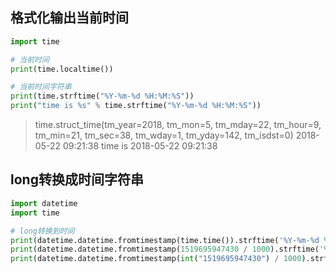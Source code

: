 
## 格式化输出当前时间
```py
import time

# 当前时间
print(time.localtime())

# 当前时间字符串
print(time.strftime("%Y-%m-%d %H:%M:%S"))
print("time is %s" % time.strftime("%Y-%m-%d %H:%M:%S"))
```

>time.struct_time(tm_year=2018, tm_mon=5, tm_mday=22, tm_hour=9, tm_min=21, tm_sec=38, tm_wday=1, tm_yday=142, tm_isdst=0)
2018-05-22 09:21:38
time is 2018-05-22 09:21:38


## long转换成时间字符串
```py
import datetime
import time

# long转换到时间
print(datetime.datetime.fromtimestamp(time.time()).strftime('%Y-%m-%d %H:%M:%S'))
print(datetime.datetime.fromtimestamp(1519695947430 / 1000).strftime('%Y-%m-%d %H:%M:%S'))
print(datetime.datetime.fromtimestamp(int("1519695947430") / 1000).strftime('%Y-%m-%d %H:%M:%S'))
```


